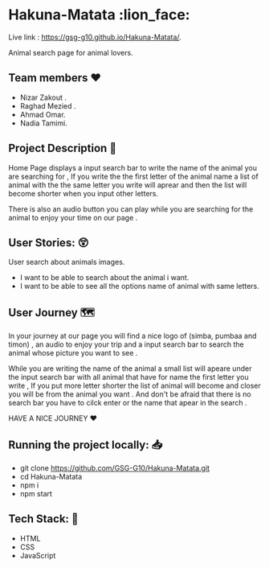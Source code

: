 # Hakuna-Matata :lion_face: 
Live link : https://gsg-g10.github.io/Hakuna-Matata/.

Animal search page for animal lovers.

## Team members :heart: 
 * Nizar Zakout .
 * Raghad Mezied . 
 * Ahmad Omar.
 * Nadia Tamimi.

 ## Project Description :page_facing_up: 
 Home Page displays a input search bar to write the name of the animal you are searching for , If you write the the first letter of the animal name a list of animal with the the same letter you write will aprear and then the list will become shorter when you input other letters. 

There is also an audio button you can play while you are searching for the animal to enjoy your time on our page .

## User Stories: :astonished: 
User search about animals images.

 * I want to be able to search about the animal i want.
 * I want to be able to see all the options name of animal with same letters.


## User Journey :world_map: 

In your journey at our page you will find a nice logo of (simba, pumbaa and timon) , an audio to enjoy your trip and a input search bar to search the animal whose picture you want to see .

While you are writing the name of the animal a small list will apeare under the input search bar with all animal that have for name the first letter you write , If you put more letter  shorter the list of animal will become and closer you will be from the animal you want . And don't be afraid that there is no search bar you have to cilck enter or the name that apear in the search .

HAVE A NICE JOURNEY :hearts: 

## Running the project locally: :inbox_tray: 

- git clone https://github.com/GSG-G10/Hakuna-Matata.git
- cd Hakuna-Matata
- npm i
- npm start

## Tech Stack: :page_with_curl: 

- HTML
- CSS
- JavaScript

